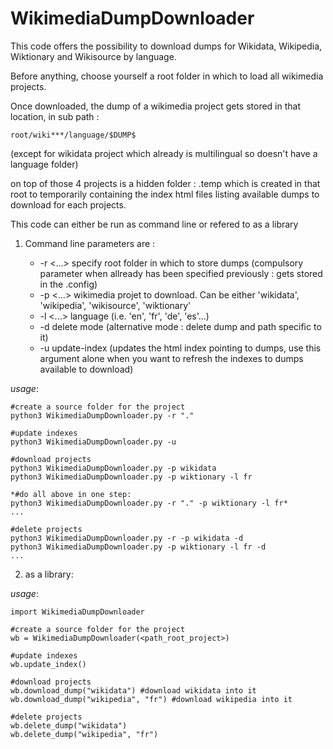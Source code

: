 # WikimediaDumpDownloader

This code offers the possibility to download dumps for Wikidata, Wikipedia, Wiktionary and Wikisource by language.

Before anything, choose yourself a root folder in which to load all wikimedia projects.

Once downloaded, the dump of a wikimedia project gets stored in that location, in sub path :

    root/wiki***/language/$DUMP$

(except for wikidata project which already is multilingual so doesn't have a language folder)

on top of those 4 projects is a hidden folder : .temp which is created in that root to temporarily containing the index html files listing available dumps to download for each projects.

This code can either be run as command line or refered to as a library

1) Command line parameters are :

    * -r <...> specify root folder in which to store dumps (compulsory parameter when allready has been specified previously : gets stored in the .config)
    * -p <...> wikimedia projet to download. Can be either 'wikidata', 'wikipedia', 'wikisource', 'wiktionary'
    * -l <...> language (i.e. 'en', 'fr', 'de', 'es'...)
    * -d delete mode (alternative mode : delete dump and path specific to it)
    * -u update-index (updates the html index pointing to dumps, use this argument alone when you want to refresh the indexes to dumps available to download)

*usage*:

    #create a source folder for the project
    python3 WikimediaDumpDownloader.py -r "."

    #update indexes
    python3 WikimediaDumpDownloader.py -u

    #download projects
    python3 WikimediaDumpDownloader.py -p wikidata
    python3 WikimediaDumpDownloader.py -p wiktionary -l fr

    *#do all above in one step:
    python3 WikimediaDumpDownloader.py -r "." -p wiktionary -l fr*
    ...

    #delete projects
    python3 WikimediaDumpDownloader.py -r -p wikidata -d
    python3 WikimediaDumpDownloader.py -p wiktionary -l fr -d
    ...


2) as a library:

*usage*:

    import WikimediaDumpDownloader

    #create a source folder for the project
    wb = WikimediaDumpDownloader(<path_root_project>)

    #update indexes
    wb.update_index()

    #download projects
    wb.download_dump("wikidata") #download wikidata into it
    wb.download_dump("wikipedia", "fr") #download wikipedia into it

    #delete projects
    wb.delete_dump("wikidata")
    wb.delete_dump("wikipedia", "fr") 
